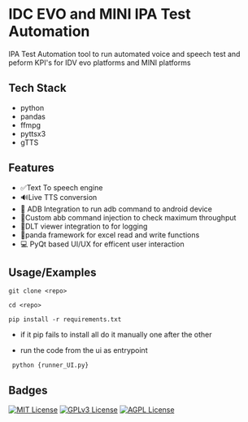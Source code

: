 
# IDC EVO and MINI IPA Test Automation

IPA Test Automation tool to run automated voice and speech test and peform KPI's for IDV evo platforms and MINI platforms


## Tech Stack
- python
- pandas
- ffmpg
- pyttsx3
- gTTS

## Features

- ✅Text To speech engine
- 🔊Live TTS conversion
- 📱 ADB Integration to run adb command to android device 
- 🧨Custom abb command injection to check maximum throughput
- 🔧DLT viewer integration to for logging 
- 💽panda framework for excel read and write functions
- 💻 PyQt based UI/UX for efficent user interaction
## Usage/Examples

```shell
git clone <repo>
```
```shell
cd <repo>
```
```shell
pip install -r requirements.txt
```
- if it pip fails to install all do it manually one after the other

- run the code from the ui as entrypoint
```shell
 python {runner_UI.py}
```

## Badges

[![MIT License](https://img.shields.io/badge/License-MIT-green.svg)](https://choosealicense.com/licenses/mit/)
[![GPLv3 License](https://img.shields.io/badge/License-GPL%20v3-yellow.svg)](https://opensource.org/licenses/)
[![AGPL License](https://img.shields.io/badge/license-AGPL-blue.svg)](http://www.gnu.org/licenses/agpl-3.0)

